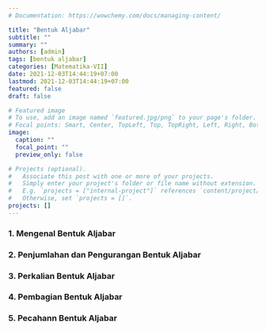 ```yaml
---
# Documentation: https://wowchemy.com/docs/managing-content/

title: "Bentuk Aljabar"
subtitle: ""
summary: ""
authors: [admin]
tags: [bentuk aljabar]
categories: [Matematika-VII]
date: 2021-12-03T14:44:19+07:00
lastmod: 2021-12-03T14:44:19+07:00
featured: false
draft: false

# Featured image
# To use, add an image named `featured.jpg/png` to your page's folder.
# Focal points: Smart, Center, TopLeft, Top, TopRight, Left, Right, BottomLeft, Bottom, BottomRight.
image:
  caption: ""
  focal_point: ""
  preview_only: false

# Projects (optional).
#   Associate this post with one or more of your projects.
#   Simply enter your project's folder or file name without extension.
#   E.g. `projects = ["internal-project"]` references `content/project/deep-learning/index.md`.
#   Otherwise, set `projects = []`.
projects: []
---
```


### 1. Mengenal Bentuk Aljabar

### 2. Penjumlahan dan Pengurangan Bentuk Aljabar

### 3. Perkalian Bentuk Aljabar

### 4. Pembagian Bentuk Aljabar

### 5. Pecahann Bentuk Aljabar